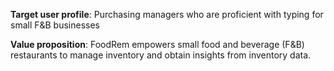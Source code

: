 **Target user profile**: Purchasing managers who are proficient with typing for small F&B businesses

**Value proposition**: FoodRem empowers small food and beverage (F&B) restaurants to manage inventory and obtain insights from inventory data.
